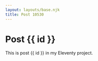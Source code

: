 ```yaml
---
layout: layouts/base.njk
title: Post 10530
---
```


# Post {{ id }}

This is post {{ id }} in my Eleventy project.
